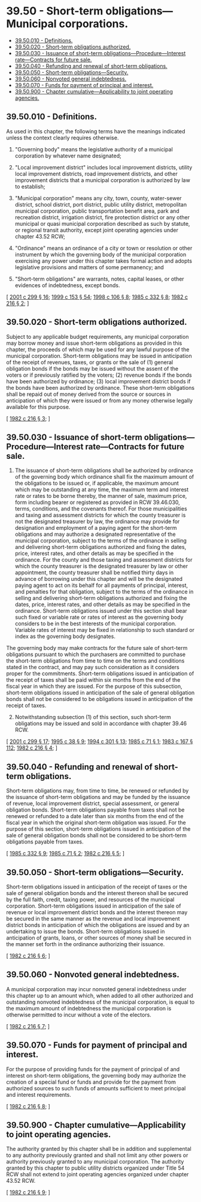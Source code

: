 # 39.50 - Short-term obligations—Municipal corporations.
* [39.50.010 - Definitions.](#3950010---definitions)
* [39.50.020 - Short-term obligations authorized.](#3950020---short-term-obligations-authorized)
* [39.50.030 - Issuance of short-term obligations—Procedure—Interest rate—Contracts for future sale.](#3950030---issuance-of-short-term-obligationsprocedureinterest-ratecontracts-for-future-sale)
* [39.50.040 - Refunding and renewal of short-term obligations.](#3950040---refunding-and-renewal-of-short-term-obligations)
* [39.50.050 - Short-term obligations—Security.](#3950050---short-term-obligationssecurity)
* [39.50.060 - Nonvoted general indebtedness.](#3950060---nonvoted-general-indebtedness)
* [39.50.070 - Funds for payment of principal and interest.](#3950070---funds-for-payment-of-principal-and-interest)
* [39.50.900 - Chapter cumulative—Applicability to joint operating agencies.](#3950900---chapter-cumulativeapplicability-to-joint-operating-agencies)
## 39.50.010 - Definitions.
As used in this chapter, the following terms have the meanings indicated unless the context clearly requires otherwise.

1. "Governing body" means the legislative authority of a municipal corporation by whatever name designated;

2. "Local improvement district" includes local improvement districts, utility local improvement districts, road improvement districts, and other improvement districts that a municipal corporation is authorized by law to establish;

3. "Municipal corporation" means any city, town, county, water-sewer district, school district, port district, public utility district, metropolitan municipal corporation, public transportation benefit area, park and recreation district, irrigation district, fire protection district or any other municipal or quasi municipal corporation described as such by statute, or regional transit authority, except joint operating agencies under chapter 43.52 RCW;

4. "Ordinance" means an ordinance of a city or town or resolution or other instrument by which the governing body of the municipal corporation exercising any power under this chapter takes formal action and adopts legislative provisions and matters of some permanency; and

5. "Short-term obligations" are warrants, notes, capital leases, or other evidences of indebtedness, except bonds.

\[ [2001 c 299 § 16](https://lawfilesext.leg.wa.gov/biennium/2001-02/Pdf/Bills/Session%20Laws/Senate/5638-S.SL.pdf?cite=2001%20c%20299%20§%2016); [1999 c 153 § 54](https://lawfilesext.leg.wa.gov/biennium/1999-00/Pdf/Bills/Session%20Laws/House/1264.SL.pdf?cite=1999%20c%20153%20§%2054); [1998 c 106 § 8](https://lawfilesext.leg.wa.gov/biennium/1997-98/Pdf/Bills/Session%20Laws/House/2411-S.SL.pdf?cite=1998%20c%20106%20§%208); [1985 c 332 § 8](https://leg.wa.gov/CodeReviser/documents/sessionlaw/1985c332.pdf?cite=1985%20c%20332%20§%208); [1982 c 216 § 2](https://leg.wa.gov/CodeReviser/documents/sessionlaw/1982c216.pdf?cite=1982%20c%20216%20§%202); \]

## 39.50.020 - Short-term obligations authorized.
Subject to any applicable budget requirements, any municipal corporation may borrow money and issue short-term obligations as provided in this chapter, the proceeds of which may be used for any lawful purpose of the municipal corporation. Short-term obligations may be issued in anticipation of the receipt of revenues, taxes, or grants or the sale of (1) general obligation bonds if the bonds may be issued without the assent of the voters or if previously ratified by the voters; (2) revenue bonds if the bonds have been authorized by ordinance; (3) local improvement district bonds if the bonds have been authorized by ordinance. These short-term obligations shall be repaid out of money derived from the source or sources in anticipation of which they were issued or from any money otherwise legally available for this purpose.

\[ [1982 c 216 § 3](https://leg.wa.gov/CodeReviser/documents/sessionlaw/1982c216.pdf?cite=1982%20c%20216%20§%203); \]

## 39.50.030 - Issuance of short-term obligations—Procedure—Interest rate—Contracts for future sale.
1. The issuance of short-term obligations shall be authorized by ordinance of the governing body which ordinance shall fix the maximum amount of the obligations to be issued or, if applicable, the maximum amount which may be outstanding at any time, the maximum term and interest rate or rates to be borne thereby, the manner of sale, maximum price, form including bearer or registered as provided in RCW 39.46.030, terms, conditions, and the covenants thereof. For those municipalities and taxing and assessment districts for which the county treasurer is not the designated treasurer by law, the ordinance may provide for designation and employment of a paying agent for the short-term obligations and may authorize a designated representative of the municipal corporation, subject to the terms of the ordinance in selling and delivering short-term obligations authorized and fixing the dates, price, interest rates, and other details as may be specified in the ordinance. For the county and those taxing and assessment districts for which the county treasurer is the designated treasurer by law or other appointment, the county treasurer shall be notified thirty days in advance of borrowing under this chapter and will be the designated paying agent to act on its behalf for all payments of principal, interest, and penalties for that obligation, subject to the terms of the ordinance in selling and delivering short-term obligations authorized and fixing the dates, price, interest rates, and other details as may be specified in the ordinance. Short-term obligations issued under this section shall bear such fixed or variable rate or rates of interest as the governing body considers to be in the best interests of the municipal corporation. Variable rates of interest may be fixed in relationship to such standard or index as the governing body designates.

The governing body may make contracts for the future sale of short-term obligations pursuant to which the purchasers are committed to purchase the short-term obligations from time to time on the terms and conditions stated in the contract, and may pay such consideration as it considers proper for the commitments. Short-term obligations issued in anticipation of the receipt of taxes shall be paid within six months from the end of the fiscal year in which they are issued. For the purpose of this subsection, short-term obligations issued in anticipation of the sale of general obligation bonds shall not be considered to be obligations issued in anticipation of the receipt of taxes.

2. Notwithstanding subsection (1) of this section, such short-term obligations may be issued and sold in accordance with chapter 39.46 RCW.

\[ [2001 c 299 § 17](https://lawfilesext.leg.wa.gov/biennium/2001-02/Pdf/Bills/Session%20Laws/Senate/5638-S.SL.pdf?cite=2001%20c%20299%20§%2017); [1995 c 38 § 9](https://lawfilesext.leg.wa.gov/biennium/1995-96/Pdf/Bills/Session%20Laws/Senate/5098.SL.pdf?cite=1995%20c%2038%20§%209); [1994 c 301 § 13](https://lawfilesext.leg.wa.gov/biennium/1993-94/Pdf/Bills/Session%20Laws/Senate/5372-S2.SL.pdf?cite=1994%20c%20301%20§%2013); [1985 c 71 § 1](https://leg.wa.gov/CodeReviser/documents/sessionlaw/1985c71.pdf?cite=1985%20c%2071%20§%201); [1983 c 167 § 112](https://leg.wa.gov/CodeReviser/documents/sessionlaw/1983c167.pdf?cite=1983%20c%20167%20§%20112); [1982 c 216 § 4](https://leg.wa.gov/CodeReviser/documents/sessionlaw/1982c216.pdf?cite=1982%20c%20216%20§%204); \]

## 39.50.040 - Refunding and renewal of short-term obligations.
Short-term obligations may, from time to time, be renewed or refunded by the issuance of short-term obligations and may be funded by the issuance of revenue, local improvement district, special assessment, or general obligation bonds. Short-term obligations payable from taxes shall not be renewed or refunded to a date later than six months from the end of the fiscal year in which the original short-term obligation was issued. For the purpose of this section, short-term obligations issued in anticipation of the sale of general obligation bonds shall not be considered to be short-term obligations payable from taxes.

\[ [1985 c 332 § 9](https://leg.wa.gov/CodeReviser/documents/sessionlaw/1985c332.pdf?cite=1985%20c%20332%20§%209); [1985 c 71 § 2](https://leg.wa.gov/CodeReviser/documents/sessionlaw/1985c71.pdf?cite=1985%20c%2071%20§%202); [1982 c 216 § 5](https://leg.wa.gov/CodeReviser/documents/sessionlaw/1982c216.pdf?cite=1982%20c%20216%20§%205); \]

## 39.50.050 - Short-term obligations—Security.
Short-term obligations issued in anticipation of the receipt of taxes or the sale of general obligation bonds and the interest thereon shall be secured by the full faith, credit, taxing power, and resources of the municipal corporation. Short-term obligations issued in anticipation of the sale of revenue or local improvement district bonds and the interest thereon may be secured in the same manner as the revenue and local improvement district bonds in anticipation of which the obligations are issued and by an undertaking to issue the bonds. Short-term obligations issued in anticipation of grants, loans, or other sources of money shall be secured in the manner set forth in the ordinance authorizing their issuance.

\[ [1982 c 216 § 6](https://leg.wa.gov/CodeReviser/documents/sessionlaw/1982c216.pdf?cite=1982%20c%20216%20§%206); \]

## 39.50.060 - Nonvoted general indebtedness.
A municipal corporation may incur nonvoted general indebtedness under this chapter up to an amount which, when added to all other authorized and outstanding nonvoted indebtedness of the municipal corporation, is equal to the maximum amount of indebtedness the municipal corporation is otherwise permitted to incur without a vote of the electors.

\[ [1982 c 216 § 7](https://leg.wa.gov/CodeReviser/documents/sessionlaw/1982c216.pdf?cite=1982%20c%20216%20§%207); \]

## 39.50.070 - Funds for payment of principal and interest.
For the purpose of providing funds for the payment of principal of and interest on short-term obligations, the governing body may authorize the creation of a special fund or funds and provide for the payment from authorized sources to such funds of amounts sufficient to meet principal and interest requirements.

\[ [1982 c 216 § 8](https://leg.wa.gov/CodeReviser/documents/sessionlaw/1982c216.pdf?cite=1982%20c%20216%20§%208); \]

## 39.50.900 - Chapter cumulative—Applicability to joint operating agencies.
The authority granted by this chapter shall be in addition and supplemental to any authority previously granted and shall not limit any other powers or authority previously granted to any municipal corporation. The authority granted by this chapter to public utility districts organized under Title 54 RCW shall not extend to joint operating agencies organized under chapter 43.52 RCW.

\[ [1982 c 216 § 9](https://leg.wa.gov/CodeReviser/documents/sessionlaw/1982c216.pdf?cite=1982%20c%20216%20§%209); \]


